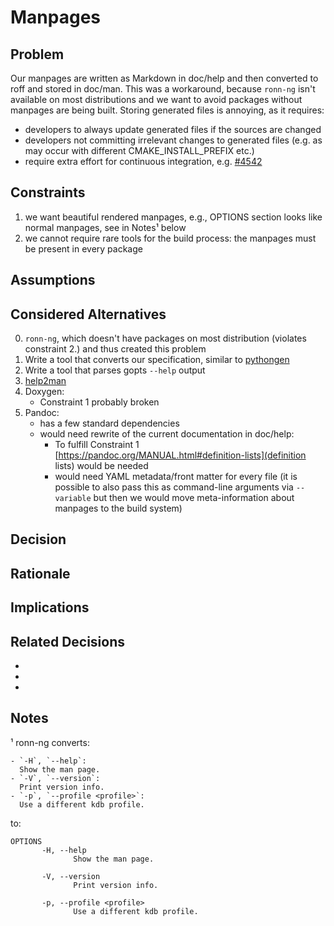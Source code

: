 # Manpages

## Problem

Our manpages are written as Markdown in doc/help and then converted to roff and stored in doc/man.
This was a workaround, because `ronn-ng` isn't available on most distributions and we want to avoid packages without manpages are being built.
Storing generated files is annoying, as it requires:

- developers to always update generated files if the sources are changed
- developers not committing irrelevant changes to generated files (e.g. as may occur with different CMAKE_INSTALL_PREFIX etc.)
- require extra effort for continuous integration, e.g. [#4542](https://issues.libelektra.org/4542)

## Constraints

1. we want beautiful rendered manpages, e.g., OPTIONS section looks like normal manpages, see in Notes¹ below
2. we cannot require rare tools for the build process: the manpages must be present in every package

## Assumptions

## Considered Alternatives

0. `ronn-ng`, which doesn't have packages on most distribution (violates constraint 2.) and thus created this problem
1. Write a tool that converts our specification, similar to [pythongen](/src/tools/pythongen/template/template.man)
2. Write a tool that parses gopts `--help` output
3. [help2man](https://www.gnu.org/software/help2man/)
4. Doxygen:
   - Constraint 1 probably broken
5. Pandoc:
   - has a few standard dependencies
   - would need rewrite of the current documentation in doc/help:
     - To fulfill Constraint 1 [https://pandoc.org/MANUAL.html#definition-lists](definition lists) would be needed
     - would need YAML metadata/front matter for every file
       (it is possible to also pass this as command-line arguments via `--variable` but then we would move meta-information about manpages to the build system)

## Decision

## Rationale

## Implications

## Related Decisions

- []()
- []()
- []()

## Notes

¹ ronn-ng converts:

```
- `-H`, `--help`:
  Show the man page.
- `-V`, `--version`:
  Print version info.
- `-p`, `--profile <profile>`:
  Use a different kdb profile.
```

to:

```
OPTIONS
       -H, --help
              Show the man page.

       -V, --version
              Print version info.

       -p, --profile <profile>
              Use a different kdb profile.
```
